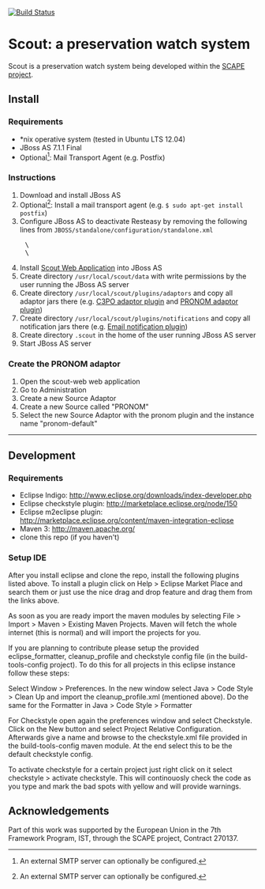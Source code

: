 [![Build Status](https://travis-ci.org/openplanets/scout.png)](https://travis-ci.org/openplanets/scout)

Scout: a preservation watch system
=============================

Scout is a preservation watch system being developed within the [SCAPE project](http://www.scape-project.eu). 

## Install

### Requirements
 - *nix operative system (tested in Ubuntu LTS 12.04)
 - JBoss AS 7.1.1 Final
 - Optional[^1]: Mail Transport Agent (e.g. Postfix) 

### Instructions

 1. Download and install JBoss AS
 2. Optional[^1]: Install a mail transport agent (e.g. `$ sudo apt-get install postfix`)
 3. Configure JBoss AS to deactivate Resteasy by removing the following lines from `JBOSS/standalone/configuration/standalone.xml`
<pre>
    \<extension module="org.jboss.as.jaxrs"/>
    \<subsystem xmlns="urn:jboss:domain:jaxrs:1.0"/>
</pre>
 4. Install [Scout Web Application](https://github.com/downloads/openplanets/scout/scout-web-0.1.0.war) into JBoss AS
 5. Create directory `/usr/local/scout/data` with write permissions by the user running the JBoss AS server
 6. Create directory `/usr/local/scout/plugins/adaptors` and copy all adaptor jars there (e.g. [C3PO adaptor plugin](https://github.com/downloads/openplanets/scout/c3po-adaptor-0.0.5-jar-with-dependencies.jar) and [PRONOM adaptor plugin](https://github.com/downloads/openplanets/scout/pronom-adaptor-0.0.6-jar-with-dependencies.jar))
 7. Create directory `/usr/local/scout/plugins/notifications` and copy all notification jars there (e.g. [Email notification plugin](https://github.com/downloads/openplanets/scout/email-notification-0.0.3-jar-with-dependencies.jar))
 8. Create directory `.scout` in the home of the user running JBoss AS server
 9. Start JBoss AS server

[^1]: An external SMTP server can optionally be configured.

### Create the PRONOM adaptor

 1. Open the scout-web web application
 2. Go to Administration
 3. Create a new Source Adaptor
 4. Create a new Source called "PRONOM"
 5. Select the new Source Adaptor with the pronom plugin and the instance name "pronom-default"

*****

## Development

### Requirements
 - Eclipse Indigo: http://www.eclipse.org/downloads/index-developer.php
 - Eclipse checkstyle plugin: http://marketplace.eclipse.org/node/150
 - Eclipse m2eclipse plugin: http://marketplace.eclipse.org/content/maven-integration-eclipse
 - Maven 3: http://maven.apache.org/
 - clone this repo (if you haven't)

### Setup IDE
After you install eclipse and clone the repo, install the following
plugins listed above. To install a plugin click on Help > Eclipse Market Place
and search them or just use the nice drag and drop feature and drag them from the links above.

As soon as you are ready import the maven modules by selecting File > Import > Maven > Existing Maven Projects.
Maven will fetch the whole internet (this is normal) and will import the projects for you.

If you are planning to contribute please setup the provided eclipse_formatter, cleanup_profile and checkstyle config file
(in the build-tools-config project). To do this for all projects in this eclipse instance follow these steps:

Select Window > Preferences. In the new window select Java > Code Style > Clean Up
and import the cleanup_profile.xml (mentioned above). Do the same for the Formatter in
Java > Code Style > Formatter 

For Checkstyle open again the preferences window and select Checkstyle. Click on the New button and select
Project Relative Configuration. Afterwards give a name and browse to the checkstyle.xml file provided in the build-tools-config
maven module. At the end select this to be the default checkstyle config.

To activate checkstyle for a certain project just right click on it select checkstyle > activate checkstyle.
This will continouosly check the code as you type and mark the bad spots with yellow and will provide
warnings.

Acknowledgements
----------------

Part of this work was supported by the European Union in the 7th Framework Program, IST, through the SCAPE project, Contract 270137.

